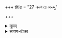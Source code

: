 +++
title = "27 क्रत्वादा अस्थु"

+++


<details><summary>मूलम्</summary>

क्र॒त्वा॒दा अ॑स्थु॒ श्रेष्ठः॑ ।  
अ॒द्य त्वा॑ व॒न्वन्त्सु॒रेक्णाः॑ ।  
मर्त॑ आनाश सुवृ॒क्तिम् ।
</details>

<details><summary>सायण-टीका</summary>

5अथ पञ्चमीमाह - क्रत्वा क्रतौ कर्मणि दा हविषो दाता श्रेष्ठः सर्वेषां मध्ये प्रशस्तः अस्तु भवतु ।  
हे अग्ने।  अद्यास्मिन्कर्मणि त्वां **वन्वन्** याचमानः **सुरेक्णाः** शोभनधनो मर्तो मनुष्यः **सुवृक्तिं** सुष्ठु दारिद्र्यवर्जनं आनाश आनक्षे व्याप्नोति ।
</details>